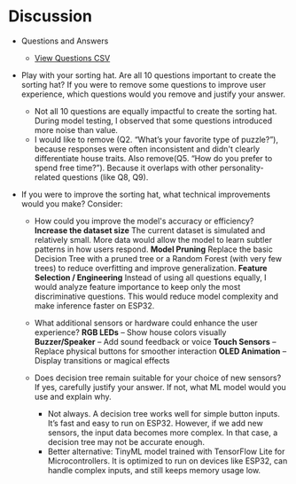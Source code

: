 # Discussion
- Questions and Answers
    - [View Questions CSV](../assets/SortingHat_Questions_and_Options.csv)

- Play with your sorting hat. Are all 10 questions important to create the sorting hat? If you were to remove some questions to improve user experience, which questions would you remove and justify your answer.

    - Not all 10 questions are equally impactful to create the sorting hat. During model testing, I observed that some questions introduced more noise than value.
    - I would like to remove (Q2. “What’s your favorite type of puzzle?”), because responses were often inconsistent and didn't clearly differentiate house traits. Also remove(Q5. “How do you prefer to spend free time?”). Because it overlaps with other personality-related questions (like Q8, Q9).

- If you were to improve the sorting hat, what technical improvements would you make? Consider:
  - How could you improve the model's accuracy or efficiency?
        **Increase the dataset size**
        The current dataset is simulated and relatively small. More data would allow the model to learn subtler patterns in how users respond.
    	**Model Pruning**
        Replace the basic Decision Tree with a pruned tree or a Random Forest (with very few trees) to reduce overfitting and improve generalization.
        **Feature Selection / Engineering**
        Instead of using all questions equally, I would analyze feature importance to keep only the most discriminative questions. This would reduce model complexity and make inference faster on ESP32.

  - What additional sensors or hardware could enhance the user experience?
        **RGB LEDs** – Show house colors visually
        **Buzzer/Speaker** – Add sound feedback or voice
        **Touch Sensors** – Replace physical buttons for smoother interaction
        **OLED Animation** – Display transitions or magical effects

  - Does decision tree remain suitable for your choice of new sensors? If yes, carefully justify your answer. If not, what ML model would you use and explain why.
    - Not always. A decision tree works well for simple button inputs. It’s fast and easy to run on ESP32. However, if we add new sensors, the input data becomes more complex. In that case, a decision tree may not be accurate enough.
    - Better alternative: TinyML model trained with TensorFlow Lite for Microcontrollers. It is optimized to run on devices like ESP32, can handle complex inputs, and still keeps memory usage low.
